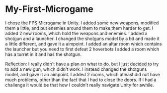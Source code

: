# My-First-Microgame
I chose the FPS Microgame in Unity. I added some new weapons, modified them a little, and put enemies around them to make them harder to get. I added 2 new rooms, which hold the weapons and enemies.
I added a shotgun and a launcher. I changed the shotguns model by a bit and made it a little different, and gave it a aimpoint.
I added an altar room which contains the launcher but you need to first defeat 2 hoverbots
I added a room which has a turret in it and has the shotgun.

Reflection: I really didn't have a plan on what to do, but I just decided to try to add a new gun, which didn't work. I instead changed the shotguns model, and gave it an aimpoint. I added 2 rooms, which atleast did not have much problems, other than the fact that I had to close the doors. If I had a challenge it would be that how I couldn't really navigate Unity for awhile.
